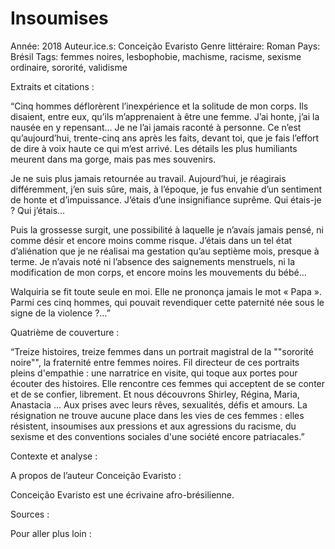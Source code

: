 # Insoumises

Année: 2018
Auteur.ice.s: Conceição Evaristo
Genre littéraire: Roman
Pays: Brésil
Tags: femmes noires, lesbophobie, machisme, racisme, sexisme ordinaire, sororité, validisme

Extraits et citations : 

“Cinq hommes déflorèrent l’inexpérience et la solitude de mon corps. Ils disaient, entre eux, qu’ils m’apprenaient à être une femme. J’ai honte, j’ai la nausée en y repensant... Je ne l’ai jamais raconté à personne. Ce n’est qu’aujourd’hui, trente-cinq ans après les faits, devant toi, que je fais l’effort de dire à voix haute ce qui m’est arrivé. Les détails les plus humiliants meurent dans ma gorge, mais pas mes souvenirs.

Je ne suis plus jamais retournée au travail. Aujourd’hui, je réagirais différemment, j’en suis sûre, mais, à l’époque, je fus envahie d’un sentiment de honte et d’impuissance. J’étais d’une insignifiance suprême. Qui étais-je ? Qui j’étais…

Puis la grossesse surgit, une possibilité à laquelle je n’avais jamais pensé, ni comme désir et encore moins comme risque. J’étais dans un tel état d’aliénation que je ne réalisai ma gestation qu’au septième mois, presque à terme. Je n’avais noté ni l’absence des saignements menstruels, ni la modification de mon corps, et encore moins les mouvements du bébé…

Walquiria se fit toute seule en moi. Elle ne prononça jamais le mot « Papa ». Parmi ces cinq hommes, qui pouvait revendiquer cette paternité née sous le signe de la violence ?…”

Quatrième de couverture : 

“Treize histoires, treize femmes dans un portrait magistral de la ""sororité noire"", la fraternité entre femmes noires. Fil directeur de ces portraits pleins d'empathie : une narratrice en visite, qui toque aux portes pour écouter des histoires. Elle rencontre ces femmes qui acceptent de se conter et de se confier, librement. Et nous découvrons Shirley, Régina, Maria, Anastacia ... Aux prises avec leurs rêves, sexualités, défis et amours. La résignation ne trouve aucune place dans les vies de ces femmes : elles résistent, insoumises aux pressions et aux agressions du racisme, du sexisme et des conventions sociales d'une société encore patriacales.”

Contexte et analyse : 

A propos de l’auteur Conceição Evaristo : 

Conceição Evaristo est une écrivaine afro-brésilienne. 

Sources : 

Pour aller plus loin :